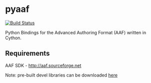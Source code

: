 pyaaf
=====

[![Build Status](https://secure.travis-ci.org/markreidvfx/pyaaf.png?branch=master)](https://travis-ci.org/markreidvfx/pyaaf)

Python Bindings for the Advanced Authoring Format (AAF) written in Cython.


Requirements
------------

AAF SDK - http://aaf.sourceforge.net

Note: pre-built devel libraries can be downloaded [here](http://sourceforge.net/projects/aaf/files/AAF-devel-libs/1.1.6)


